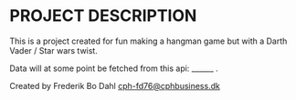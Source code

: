 # PROJECT DESCRIPTION 

This is a project created for fun making a hangman game but with a Darth Vader / Star wars twist. 

Data will at some point be fetched from this api: ______ . 

Created by Frederik Bo Dahl cph-fd76@cphbusiness.dk 

